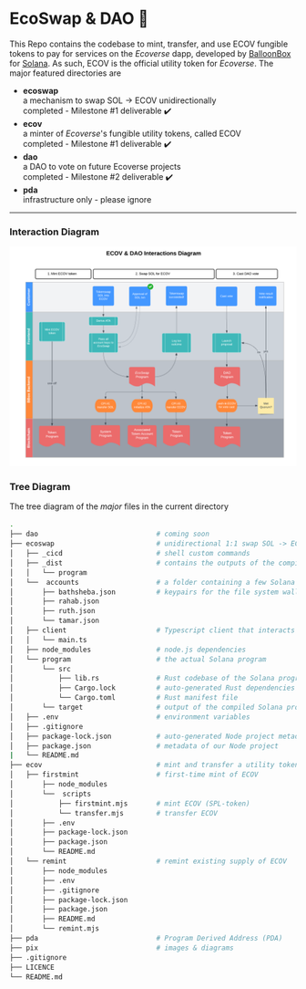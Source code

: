 # EcoSwap & DAO :postbox:
This Repo contains the codebase to mint, transfer, and use ECOV fungible tokens to pay for services on the *Ecoverse* dapp, developed by [BalloonBox](https://www.balloonbox.io/) for [Solana](https://solana.com/). As such, ECOV is the official utility token for *Ecoverse*. The major featured directories are

 - **ecoswap** <br/>
   a mechanism to swap SOL &rarr; ECOV unidirectionally <br/>
   completed - Milestone #1 deliverable :heavy_check_mark: 
 - **ecov** <br/>
   a minter of *Ecoverse*'s fungible utility tokens, called ECOV <br/>
   completed - Milestone #1 deliverable :heavy_check_mark: 
 - **dao** <br/>
   a DAO to vote on future Ecoverse projects <br/>
   completed - Milestone #2 deliverable :heavy_check_mark:
 - **pda** <br/>
   infrastructure only - please ignore

---

### Interaction Diagram

![](https://github.com/BalloonBox-Inc/ecoverse-dao/blob/dev/pix/interactions_diagram.png)

### Tree Diagram

The tree diagram of the *major* files in the current directory
```bash
.
├── dao                             # coming soon
├── ecoswap                         # unidirectional 1:1 swap SOL -> ECOV
│   ├── _cicd                       # shell custom commands
│   ├── _dist                       # contains the outputs of the compiled Solana program 
│   │   └── program
│   └──  accounts                   # a folder containing a few Solana file system wallets
│       ├── bathsheba.json          # keypairs for the file system wallet
│       ├── rahab.json
│       ├── ruth.json
│       └── tamar.json
│   ├── client                      # Typescript client that interacts with the Solana program
│   │   └── main.ts
│   ├── node_modules                # node.js dependencies
│   └── program                     # the actual Solana program
│       └── src
│           ├── lib.rs              # Rust codebase of the Solana program
│           ├── Cargo.lock          # auto-generated Rust dependencies file
│           └── Cargo.toml          # Rust manifest file
│       └── target                  # output of the compiled Solana program
│   ├── .env                        # environment variables
│   ├── .gitignore                  
│   ├── package-lock.json           # auto-generated Node project metadata
│   ├── package.json                # metadata of our Node project
|   └── README.md
├── ecov                            # mint and transfer a utility token, called ECOV
│   ├── firstmint                   # first-time mint of ECOV
│       ├── node_modules
│       └──  scripts
│           ├── firstmint.mjs       # mint ECOV (SPL-token)
│           └── transfer.mjs        # transfer ECOV
│       ├── .env
│       ├── package-lock.json
│       ├── package.json
│       └── README.md
│   └── remint                      # remint existing supply of ECOV
│       ├── node_modules
│       ├── .env
│       ├── .gitignore              
│       ├── package-lock.json
│       ├── package.json
│       ├── README.md
│       └── remint.mjs
├── pda                             # Program Derived Address (PDA)
├── pix                             # images & diagrams
├── .gitignore
├── LICENCE
└── README.md
```